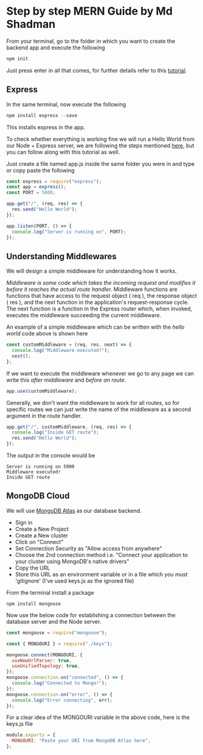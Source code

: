 # Step by step MERN Guide by Md Shadman

From your terminal, go to the folder in which you want to create the backend app and execute the following

```javascript
npm init
```

Just press enter in all that comes, for further details refer to this [tutorial](http://expressjs.com/en/starter/installing.html).

## Express

In the same terminal, now execute the following

```javascript
npm install express --save
```

This installs express in the app.

To check whether everything is working fine we will run a Hello World from our Node + Express server, we are following the steps mentioned [here](http://expressjs.com/en/starter/hello-world.html), but you can follow along with this tutorial as well.

Just create a file named app.js inside the same folder you were in and type or copy paste the following

```javascript
const express = require("express");
const app = express();
const PORT = 5000;

app.get("/", (req, res) => {
  res.send("Hello World");
});

app.listen(PORT, () => {
  console.log("Server is running on", PORT);
});
```

## Understanding Middlewares

We will design a simple middleware for understanding how it works.

_Middleware is some code which takes the incoming request and modifies it before it reaches the actual route handler._
Middleware functions are functions that have access to the request object ( req ), the response object ( res ), and the next function in the application's request-response cycle. The next function is a function in the Express router which, when invoked, executes the middleware succeeding the current middleware.

An example of a simple middleware which can be written with the _hello world_ code above is shown here

```javascript
const customMiddleware = (req, res, next) => {
  console.log("Middleware executed!");
  next();
};
```

If we want to execute the middleware whenever we go to any page we can write this _after middleware_ and _before an route_.

```javascript
app.use(customMiddleware);
```

Generally, we don't want the middleware to work for all routes, so for specific routes we can just write the name of the middleware as a second argument in the route handler.

```javascript
app.get("/", customMiddleware, (req, res) => {
  console.log("Inside GET route");
  res.send("Hello World");
});
```

The output in the console would be

```
Server is running on 5000
Middleware executed!
Inside GET route
```

## MongoDB Cloud

We will use [MongoDB Atlas](cloud.mongodb.com) as our database backend.

- Sign in
- Create a New Project
- Create a New cluster
- Click on "Connect"
- Set Connection Security as "Allow access from anywhere"
- Choose the 2nd connection method i.e. "Connect your application to your cluster using MongoDB's native drivers"
- Copy the URL
- Store this URL as an environment variable or in a file which you must 'gitignore' (I've used keys.js as the ignored file)

From the terminal install a package

```
npm install mongoose
```

Now use the below code for establishing a connection between the database server and the Node server.

```javascript
const mongoose = require("mongoose");

const { MONGOURI } = require("./keys");

mongoose.connect(MONGOURI, {
  useNewUrlParser: true,
  useUnifiedTopology: true,
});
mongoose.connection.on("connected", () => {
  console.log("Connected to Mongo!");
});
mongoose.connection.on("error", () => {
  console.log("Error connecting", err);
});
```

For a clear idea of the MONGOURI variable in the above code, here is the keys.js file

```javascript
module.exports = {
  MONGOURI: "Paste your URI from MongoDB Atlas here",
};
```
